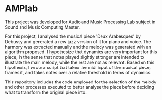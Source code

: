 # AMPlab

This project was developed for Audio and Music Processing Lab subject in Sound and Music Computing Master.

For this project, I analysed the musical piece 'Deux Arabesques' by Debussy and generated a new jazz version of it for piano and voice. The harmony was extracted manually and the melody was generated with an algorithm proposed. I hypothesize that dynamics are very important for this piece, in the sense that notes played slightly stronger are intended to illustrate the main melody, while the rest are not as relevant. Based on this hipothesis, I wrote a script that takes the midi input of the musical piece, frames it, and takes notes over a relative threshold in terms of dynamics. 

This repository includes the code employed for the selection of the melody and other processes executed to better analyse the piece before deciding what to transform the original piece into.
